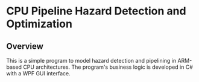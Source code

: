 # CPU Pipeline Hazard Detection and Optimization

## Overview

This is a simple program to model hazard detection and pipelining in ARM-based CPU architectures. The program's business logic is developed in C# with a WPF GUI interface. 